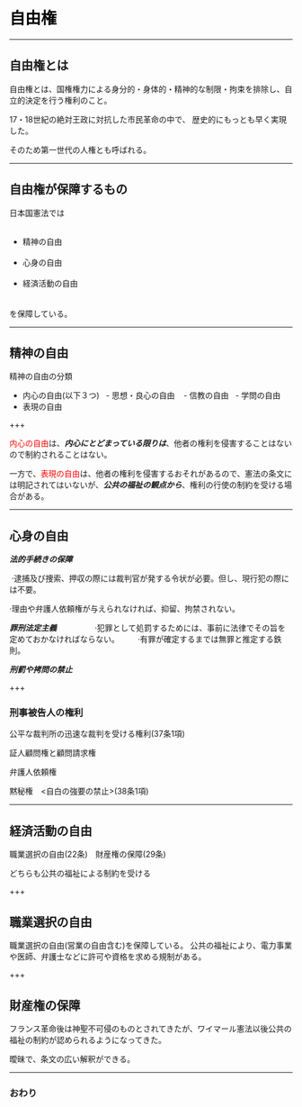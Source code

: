 # <span style="color: Black; ">自由権</span>

---
## 自由権とは

自由権とは、国権権力による身分的・身体的・精神的な制限・拘束を排除し、自立的決定を行う権利のこと。

17・18世紀の絶対王政に対抗した市民革命の中で、 歴史的にもっとも早く実現した。

そのため第一世代の人権とも呼ばれる。

---
## 自由権が保障するもの
日本国憲法では  
   <ul>
   <li>精神の自由</li>
   <li>心身の自由</li>
   <li>経済活動の自由</li>　
   </ul>
   を保障している。

---
## 精神の自由

精神の自由の分類
- 内心の自由(以下３つ)
    - 思想・良心の自由
    - 信教の自由
    - 学問の自由  
- 表現の自由  

+++

<span style="color: red; ">内心の自由</span>は、___内心にとどまっている限りは___、他者の権利を侵害することはないので制約されることはない。  

一方で、<span style="color: red; ">表現の自由</span>は、他者の権利を侵害するおそれがあるので、憲法の条文には明記されてはいないが、___公共の福祉の観点から___、権利の行使の制約を受ける場合がある。

---
## 心身の自由
___法的手続きの保障___　　

  ·逮捕及び捜索、押収の際には裁判官が発する令状が必要。但し、現行犯の際には不要。　　
  
  ·理由や弁護人依頼権が与えられなければ、抑留、拘禁されない。　　
 
___罪刑法定主義___　　
　　
  ·犯罪として処罰するためには、事前に法律でその旨を定めておかなければならない。　　
  
  ·有罪が確定するまでは無罪と推定する鉄則。　　

___刑罰や拷問の禁止___　　

+++
### 刑事被告人の権利
公平な裁判所の迅速な裁判を受ける権利(37条1項)　　

証人顧問権と顧問請求権　　

弁護人依頼権　　

黙秘権　<自白の強要の禁止>(38条1項)


---
## 経済活動の自由

職業選択の自由(22条)　財産権の保障(29条)　　

どちらも公共の福祉による制約を受ける

+++
## 職業選択の自由
職業選択の自由(営業の自由含む)を保障している。
公共の福祉により、電力事業や医師、弁護士などに許可や資格を求める規制がある。

+++
## 財産権の保障
フランス革命後は神聖不可侵のものとされてきたが、ワイマール憲法以後公共の福祉の制約が認められるようになってきた。　　

曖昧で、条文の広い解釈ができる。

---
### おわり
